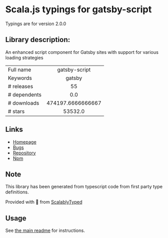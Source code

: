 
# Scala.js typings for gatsby-script

Typings are for version 2.0.0

## Library description:
An enhanced script component for Gatsby sites with support for various loading strategies

|                    |                 |
| ------------------ | :-------------: |
| Full name          | gatsby-script |
| Keywords           | gatsby |
| # releases         | 55 |
| # dependents       | 0.0 |
| # downloads        | 474197.6666666667 |
| # stars            | 53532.0 |

## Links
- [Homepage](https://github.com/gatsbyjs/gatsby/tree/master/packages/gatsby-script#readme)
- [Bugs](https://github.com/gatsbyjs/gatsby/issues)
- [Repository](https://github.com/gatsbyjs/gatsby)
- [Npm](https://www.npmjs.com/package/gatsby-script)
    


## Note
This library has been generated from typescript code from first party type definitions.

Provided with :purple_heart: from [ScalablyTyped](https://github.com/oyvindberg/ScalablyTyped)

## Usage
See [the main readme](../../readme.md) for instructions.


